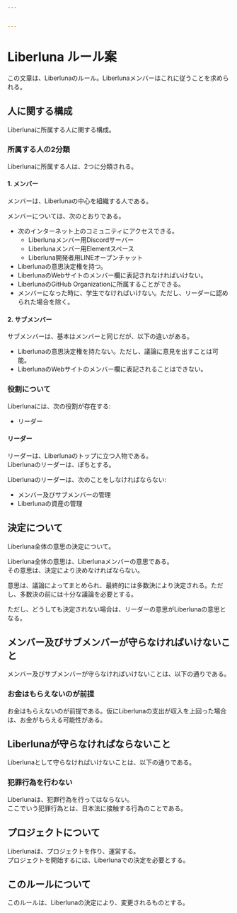 ```yaml
---


---
```


<h1 id="liberluna-ルール案">Liberluna ルール案</h1>
<p>この文章は、Liberlunaのルール。Liberlunaメンバーはこれに従うことを求められる。</p>
<h2 id="人に関する構成">人に関する構成</h2>
<p>Liberlunaに所属する人に関する構成。</p>
<h3 id="所属する人の2分類">所属する人の2分類</h3>
<p>Liberlunaに所属する人は、2つに分類される。</p>
<h4 id="メンバー">1. メンバー</h4>
<p>メンバーは、Liberlunaの中心を組織する人である。</p>
<p>メンバーについては、次のとおりである。</p>
<ul>
<li>次のインターネット上のコミュニティにアクセスできる。
<ul>
<li>Liberlunaメンバー用Discordサーバー</li>
<li>Liberlunaメンバー用Elementスペース</li>
<li>Liberluna開発者用LINEオープンチャット</li>
</ul>
</li>
<li>Liberlunaの意思決定権を持つ。</li>
<li>LiberlunaのWebサイトのメンバー欄に表記されなければいけない。</li>
<li>LiberlunaのGitHub Organizationに所属することができる。</li>
<li>メンバーになった時に、学生でなければいけない。ただし、リーダーに認められた場合を除く。</li>
</ul>
<h4 id="サブメンバー">2. サブメンバー</h4>
<p>サブメンバーは、基本はメンバーと同じだが、以下の違いがある。</p>
<ul>
<li>Liberlunaの意思決定権を持たない。ただし、議論に意見を出すことは可能。</li>
<li>LiberlunaのWebサイトのメンバー欄に表記されることはできない。</li>
</ul>
<h3 id="役割について">役割について</h3>
<p>Liberlunaには、次の役割が存在する:</p>
<ul>
<li>リーダー</li>
</ul>
<h4 id="リーダー">リーダー</h4>
<p>リーダーは、Liberlunaのトップに立つ人物である。<br>
Liberlunaのリーダーは、ぽちとする。</p>
<p>Liberlunaのリーダーは、次のことをしなければならない:</p>
<ul>
<li>メンバー及びサブメンバーの管理</li>
<li>Liberlunaの資産の管理</li>
</ul>
<h2 id="決定について">決定について</h2>
<p>Liberluna全体の意思の決定について。</p>
<p>Liberluna全体の意思は、Liberlunaメンバーの意思である。<br>
その意思は、決定により決めなければならない。</p>
<p>意思は、議論によってまとめられ、最終的には多数決により決定される。ただし、多数決の前には十分な議論を必要とする。</p>
<p>ただし、どうしても決定されない場合は、リーダーの意思がLiberlunaの意思となる。</p>
<h2 id="メンバー及びサブメンバーが守らなければいけないこと">メンバー及びサブメンバーが守らなければいけないこと</h2>
<p>メンバー及びサブメンバーが守らなければいけないことは、以下の通りである。</p>
<h3 id="お金はもらえないのが前提">お金はもらえないのが前提</h3>
<p>お金はもらえないのが前提である。仮にLiberlunaの支出が収入を上回った場合は、お金がもらえる可能性がある。</p>
<h2 id="liberlunaが守らなければならないこと">Liberlunaが守らなければならないこと</h2>
<p>Liberlunaとして守らなければいけないことは、以下の通りである。</p>
<h3 id="犯罪行為を行わない">犯罪行為を行わない</h3>
<p>Liberlunaは、犯罪行為を行ってはならない。<br>
ここでいう犯罪行為とは、日本法に接触する行為のことである。</p>
<h2 id="プロジェクトについて">プロジェクトについて</h2>
<p>Liberlunaは、プロジェクトを作り、運営する。<br>
プロジェクトを開始するには、Liberlunaでの決定を必要とする。</p>
<h2 id="このルールについて">このルールについて</h2>
<p>このルールは、Liberlunaの決定により、変更されるものとする。</p>

